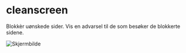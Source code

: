 # cleanscreen
Blokkèr uønskede sider. Vis en advarsel til de som besøker de blokkerte sidene. 

![Skjermbilde](img/screenshot.png)